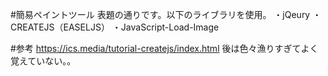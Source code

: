 #簡易ペイントツール
表題の通りです。以下のライブラリを使用。
・jQeury
・CREATEJS（EASELJS）
・JavaScript-Load-Image

#参考
https://ics.media/tutorial-createjs/index.html
後は色々漁りすぎてよく覚えていない。。